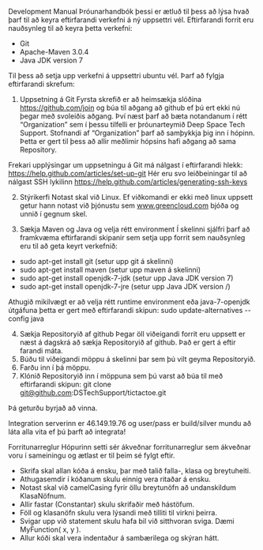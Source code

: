 Development Manual
Þróunarhandbók þessi er ætluð til þess að lýsa hvað þarf til að keyra eftirfarandi verkefni á ný uppsettri vél. 
Eftirfarandi forrit eru nauðsynleg til að keyra þetta verkefni:
- Git
- Apache-Maven 3.0.4
- Java JDK version 7

Til þess að setja upp verkefni á uppsettri ubuntu vél. Þarf að fylgja eftirfarandi skrefum:

1. Uppsetning á Git
Fyrsta skrefið er að heimsækja slóðina https://github.com/join og búa til aðgang að github ef þú ert ekki nú þegar með svoleiðis aðgang. Því næst þarf að bæta notandanum í rétt “Organization” sem í þessu tilfelli er þróunarteymið Deep Space Tech Support. Stofnandi af “Organization” þarf að samþykkja þig inn í hópinn. Þetta er gert til þess að allir meðlimir hópsins hafi aðgang að sama Repository. 

Frekari upplýsingar um uppsetningu á Git má nálgast í eftirfarandi hlekk: https://help.github.com/articles/set-up-git
Hér eru svo leiðbeiningar til að nálgast SSH lykilinn
https://help.github.com/articles/generating-ssh-keys


2. Stýrikerfi
Notast skal við Linux. Ef viðkomandi er ekki með linux uppsett getur hann notast við þjónustu sem www.greencloud.com bjóða og unnið í gegnum skel.

3. Sækja Maven og Java og velja rétt environment
Í skelinni sjálfri þarf að framkvæma eftirfarandi skipanir sem setja upp forrit sem nauðsynleg eru til að geta keyrt verkefnið: 
- sudo apt-get install git (setur upp git á skelinni)
- sudo apt-get install maven (setur upp maven á skelinni)
- sudo apt-get install openjdk-7-jdk (setur upp Java JDK version 7)
- sudo apt-get install openjdk-7-jre (setur upp Java JDK version /)

Athugið mikilvægt er að velja rétt runtime environment eða java-7-openjdk útgáfuna þetta er gert með eftirfarandi skipun: 
sudo update-alternatives --config java

4. Sækja Repositoryið af github
Þegar öll viðeigandi forrit eru uppsett er næst á dagskrá að sækja Repositoryið af github. Það er gert á eftir farandi máta.
  1. Búðu til viðeigandi möppu á skelinni þar sem þú vilt geyma Repositoryið.
  2. Farðu inn í þá möppu.
  3. Klónið Repositoryið inn í möppuna sem þú varst að búa til með eftirfarandi skipun: git clone git@github.com:DSTechSupport/tictactoe.git

Þá geturðu byrjað að vinna.

Integration serverinn er 46.149.19.76 og user/pass er build/silver mundu að láta alla vita ef þú þarft að integrata!

Forritunarreglur
Hópurinn setti sér ákveðnar forritunarreglur sem ákveðnar voru í sameiningu og ætlast er til þeim sé fylgt eftir.
- Skrifa skal allan kóða á ensku, þar með talið falla-, klasa og breytuheiti.
- Athugasemdir í kóðanum skulu einnig vera ritaðar á ensku.
- Notast skal við camelCasing fyrir öllu breytunöfn að undanskildum KlasaNöfnum.
- Allir fastar (Constantar) skulu skrifaðir með hástöfum.
- Föll og klasanöfn skulu vera lýsandi með tilliti til virkni þeirra.
- Svigar upp við statement skulu hafa bil við sitthvoran sviga. Dæmi MyFunction( x, y ).
- Allur kóði skal vera indentaður á sambærilega og skýran hátt.

